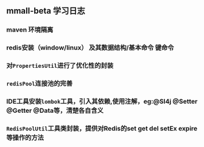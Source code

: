 ## mmall-beta 学习日志

### maven 环境隔离

### redis安装（window/linux） 及其数据结构/基本命令 键命令

### 对`PropertiesUtil`进行了优化性的封装

### `redisPool`连接池的完善 

### IDE工具安装`lombok`工具，引入其依赖,使用注解，eg:@Sl4j @Setter @Getter @Data等，清楚各自含义

### `RedisPoolUtil`工具类封装，提供对Redis的set get del setEx expire等操作的方法